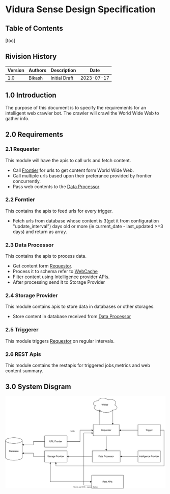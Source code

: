 # Vidura Sense Design Specification

## Table of Contents

[toc]

## Rivision History

| Version | Authors | Description   | Date       |
| ------- | ------- | ------------- | ---------- |
| 1.0     | Bikash  | Initial Draft | 2023-07-17 |

## 1.0 Introduction

The purpose of this document is to specify the requirements for an intelligent web crawler bot.
The crawler will crawl the World Wide Web to gather info.

## 2.0 Requirements

### 2.1 Requester

This module will have the apis to call urls and fetch content.

- Call [Frontier](#22-forntier) for urls to get content form World Wide Web.
- Call multiple urls based upon their preferance provided by frontier concurrently.
- Pass web contents to the [Data Processor](#23-data-processor)

### 2.2 Forntier

This contains the apis to feed urls for every trigger.

- Fetch urls from database whose content is 3(get it from configuration "update_interval") days old or more (ie current_date - last_updated >=3 days) and return as array.

### 2.3 Data Processor

This contains the apis to process data.

- Get content form [Requestor](#21-requester).
- Process it to schema refer to [WebCache](./Schemas.md#10-webcache)
- Filter content using Intelligence provider APIs.
- After processing send it to Storage Provider

### 2.4 Storage Provider

This module contains apis to store data in databases or other storages.

- Store content in database received from [Data Processor](#23-data-processor)

### 2.5 Triggerer

This module triggers [Requestor](#21-requester) on regular intervals.

### 2.6 REST Apis

This module contains the restapis for triggered jobs,metrics and web content summary.

## 3.0 System Disgram

![image](diagrams/SystemDiagram.svg)
